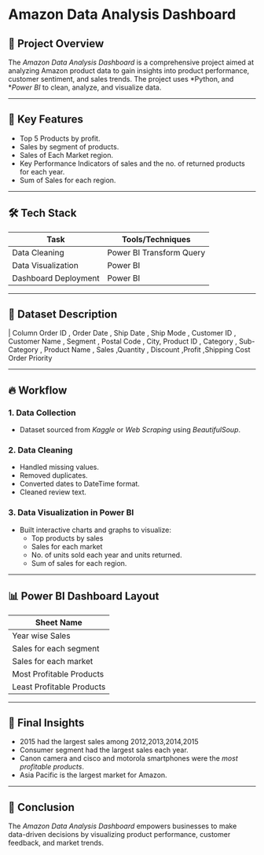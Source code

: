# Amazon Data Analysis Dashboard

## 📌 Project Overview
The *Amazon Data Analysis Dashboard* is a comprehensive project aimed at analyzing Amazon product data to gain insights into product performance, customer sentiment, and sales trends. The project uses *Python, and  **Power BI* to clean, analyze, and visualize data.

---

## 🔑 Key Features
- Top 5 Products by profit.
- Sales by segment of products.
- Sales of Each Market region.
- Key Performance Indicators of sales and the no. of returned products for each year.
- Sum of Sales for each region.

---

## 🛠️ Tech Stack
| Task                   | Tools/Techniques            |
|-----------------------|-----------------------------|
| Data Cleaning         | Power BI Transform Query     |
| Data Visualization    | Power BI                      |
| Dashboard Deployment  | Power BI             |

---

## 📌 Dataset Description
| Column   Order ID	, Order Date	, Ship Date	, Ship Mode	, Customer ID	, Customer Name	, Segment	, Postal Code	, City, Product ID	, Category	, Sub-Category	, Product Name	, Sales	,Quantity	, Discount	,Profit	,Shipping Cost	Order Priority

---

## 🔥 Workflow
### 1. Data Collection
- Dataset sourced from *Kaggle* or *Web Scraping* using *BeautifulSoup*.

### 2. Data Cleaning
- Handled missing values.
- Removed duplicates.
- Converted dates to DateTime format.
- Cleaned review text.


### 3. Data Visualization in Power BI
- Built interactive charts and graphs to visualize:
  - Top products by sales
  - Sales for each market
  - No. of units sold each year and units returned.
  - Sum of sales for each region.

---

## 📊 Power BI Dashboard Layout
| Sheet Name       
|----------------
| Year wise Sales 
| Sales for each segment  
| Sales for each market
| Most Profitable Products  
| Least Profitable Products

---

## 🚀 Final Insights
- 2015 had the largest sales among 2012,2013,2014,2015
- Consumer segment had the largest sales each year.
- Canon camera and cisco and motorola smartphones were the *most profitable products*.
- Asia Pacific is the largest market for Amazon.

---

## 🎯 Conclusion
The *Amazon Data Analysis Dashboard* empowers businesses to make data-driven decisions by visualizing product performance, customer feedback, and market trends.
